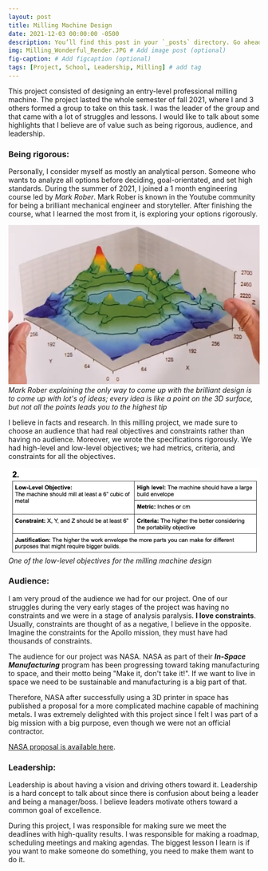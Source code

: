 ```yaml
---
layout: post
title: Milling Machine Design
date: 2021-12-03 00:00:00 -0500
description: You’ll find this post in your `_posts` directory. Go ahead and edit it and re-build the site to see your changes. # Add post description (optional)
img: Milling_Wonderful_Render.JPG # Add image post (optional)
fig-caption: # Add figcaption (optional)
tags: [Project, School, Leadership, Milling] # add tag
---
```


This project consisted of designing an entry-level professional milling machine. The project lasted the whole semester of fall 2021, where I and 3 others formed a group to take on this task. I was the leader of the group and that came with a lot of struggles and lessons. I would like to talk about some highlights that I believe are of value such as being rigorous, audience, and leadership. 

### Being rigorous:

Personally, I consider myself as mostly an analytical person. Someone who wants to analyze all options before deciding, goal-orientated, and set high standards. During the summer of 2021, I joined a 1 month engineering course led by *Mark Rober*. Mark Rober is known in the Youtube community for being a brilliant mechanical engineer and storyteller. After finishing the course, what I learned the most from it, is exploring your options rigorously. 

![](/assets/img/Mark_Rober.png)
*Mark Rober explaining the only way to come up with the brilliant design is to come up with lot's of ideas; every idea is like a point on the 3D surface, but not all the points leads you to the highest tip*

I believe in facts and research. In this milling project, we made sure to choose an audience that had real objectives and constraints rather than having no audience. Moreover, we wrote the specifications rigorously. We had high-level and low-level objectives; we had metrics, criteria, and constraints for all the objectives. 

![](/assets/img/Milling_Objective.png)
*One of the low-level objectives for the milling machine design*

### Audience:

I am very proud of the audience we had for our project. One of our struggles during the very early stages of the project was having no constraints and we were in a stage of analysis paralysis. **I love constraints**. Usually, constraints are thought of as a negative, I believe in the opposite. Imagine the constraints for the Apollo mission, they must have had thousands of constraints. 

The audience for our project was NASA. NASA as part of their ***In-Space Manufacturing*** program has been progressing toward taking manufacturing to space, and their motto being "Make it, don't take it!". If we want to live in space we need to be sustainable and manufacturing is a big part of that. 

Therefore, NASA after successfully using a 3D printer in space has published a proposal for a more complicated machine capable of machining metals. I was extremely delighted with this project since I felt I was part of a big mission with a big purpose, even though we were not an official contractor. 

[NASA proposal is available here](https://govtribe.com/file/government-file/nnhzcq001kismfablab-ism-fablab-nextstep-2-baa-amendment-2-dot-pdf).

### Leadership:

Leadership is about having a vision and driving others toward it. Leadership is a hard concept to talk about since there is confusion about being a leader and being a manager/boss. I believe leaders motivate others toward a common goal of excellence. 

During this project, I was responsible for making sure we meet the deadlines with high-quality results. I was responsible for making a roadmap, scheduling meetings and making agendas. The biggest lesson I learn is if you want to make someone do something, you need to make them want to do it.